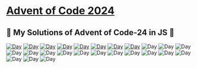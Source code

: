 # [Advent of Code 2024](https://adventofcode.com/2024)

## 🎄 My Solutions of Advent of Code-24 in JS 🎄

[![Day](https://badgen.net/badge/01/%E2%98%85%E2%98%85/green)](day1)
[![Day](https://badgen.net/badge/02/%E2%98%85%E2%98%85/green)](day2)
[![Day](https://badgen.net/badge/03/%E2%98%85%E2%98%85/green)](day3)
[![Day](https://badgen.net/badge/04/%E2%98%85%E2%98%85/green)](day4)
[![Day](https://badgen.net/badge/05/%E2%98%85%E2%98%85/green)](day5)
[![Day](https://badgen.net/badge/06/%E2%98%85%E2%98%85/green)](day6)
[![Day](https://badgen.net/badge/07/%E2%98%85%E2%98%85/green)](day7)
[![Day](https://badgen.net/badge/08/%E2%98%85%E2%98%85/green)](day8)
![Day](https://badgen.net/badge/09/%E2%98%86%E2%98%86/gray)
![Day](https://badgen.net/badge/10/%E2%98%86%E2%98%86/gray)
![Day](https://badgen.net/badge/11/%E2%98%86%E2%98%86/gray)
![Day](https://badgen.net/badge/12/%E2%98%86%E2%98%86/gray)
![Day](https://badgen.net/badge/13/%E2%98%86%E2%98%86/gray)
![Day](https://badgen.net/badge/14/%E2%98%86%E2%98%86/gray)
![Day](https://badgen.net/badge/15/%E2%98%86%E2%98%86/gray)
![Day](https://badgen.net/badge/16/%E2%98%86%E2%98%86/gray)
![Day](https://badgen.net/badge/17/%E2%98%86%E2%98%86/gray)
![Day](https://badgen.net/badge/18/%E2%98%86%E2%98%86/gray)
![Day](https://badgen.net/badge/19/%E2%98%86%E2%98%86/gray)
![Day](https://badgen.net/badge/20/%E2%98%86%E2%98%86/gray)
![Day](https://badgen.net/badge/21/%E2%98%86%E2%98%86/gray)
![Day](https://badgen.net/badge/22/%E2%98%86%E2%98%86/gray)
![Day](https://badgen.net/badge/23/%E2%98%86%E2%98%86/gray)
![Day](https://badgen.net/badge/24/%E2%98%86%E2%98%86/gray)
![Day](https://badgen.net/badge/25/%E2%98%86%E2%98%86/gray)